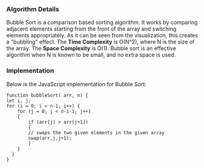 ### Algorithm Details
Bubble Sort is a comparison based sorting algorithm. It works by comparing adjacent elements starting from the front of the array and switching elements appropriately. As it can be seen from the visualization, this creates a "bubbling" effect.
The **Time Complexity** is O(N^2), where N is the size of the array. The **Space Complexity** is O(1). Bubble sort is an effective algorithm when N is known to be small, and no extra space is used. 

### Implementation

Below is the JavaScript implementation for Bubble Sort:

```
function bubbleSort( arr, n) { 
let i, j; 
for (i = 0; i < n-1; i++) { 
    for (j = 0; j < n-i-1; j++) 
    { 
        if (arr[j] > arr[j+1]) 
        { 
        // swaps the two given elements in the given array
        swap(arr,j,j+1);
        } 
    } 
  } 
} 
```

